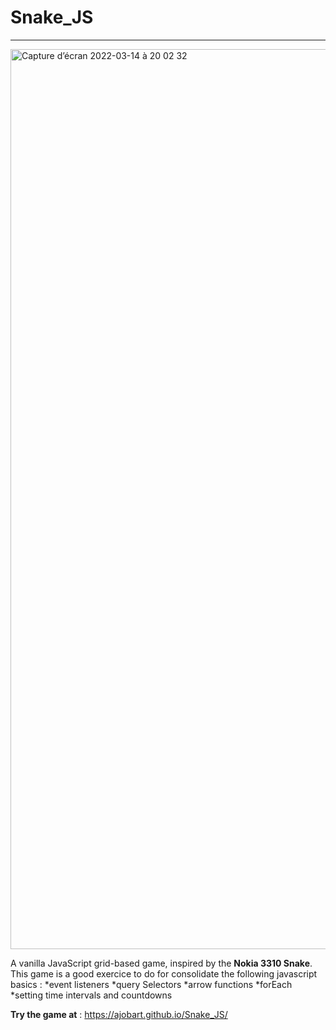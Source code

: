 # Snake_JS
---
<img width="1440" alt="Capture d’écran 2022-03-14 à 20 02 32" src="https://user-images.githubusercontent.com/86856769/158243697-37b03aa4-9bcf-471e-a02d-a5925acc0723.png">

A vanilla JavaScript grid-based game, inspired by the **Nokia 3310 Snake**. 
This game is a good exercice to do for consolidate the following javascript basics :
*event listeners
*query Selectors
*arrow functions
*forEach
*setting time intervals and countdowns

**Try the game at** : https://ajobart.github.io/Snake_JS/
